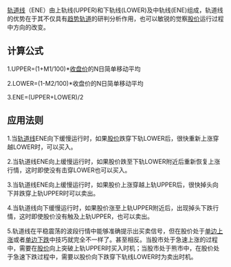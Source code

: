 
[轨道线](https://baike.baidu.com/item/%E8%BD%A8%E9%81%93%E7%BA%BF/8310866?fromModule=lemma_inlink)（ENE）由上轨线(UPPER)和下轨线(LOWER)及中轨线(ENE)组成，轨道线的优势在于其不仅具有[趋势轨道](https://baike.baidu.com/item/%E8%B6%8B%E5%8A%BF%E8%BD%A8%E9%81%93/10399265?fromModule=lemma_inlink)的研判分析作用，也可以敏锐的觉察[股价](https://baike.baidu.com/item/%E8%82%A1%E4%BB%B7/9079155?fromModule=lemma_inlink)运行过程中方向的改变。

## 计算公式



1.UPPER=(1+M1/100)*[收盘价](https://baike.baidu.com/item/%E6%94%B6%E7%9B%98%E4%BB%B7?fromModule=lemma_inlink)的N日简单移动平均

2.LOWER=(1-M2/100)*收盘价的N日简单移动平均

3.ENE=(UPPER+LOWER)/2

## 应用法则



1.当[轨道线](https://baike.baidu.com/item/%E8%BD%A8%E9%81%93%E7%BA%BF?fromModule=lemma_inlink)ENE向下缓慢运行时，如果[股价](https://baike.baidu.com/item/%E8%82%A1%E4%BB%B7?fromModule=lemma_inlink)跌穿下轨LOWER后，很快重新上涨穿越LOWER时，可以买入。

2.当轨道线ENE向上缓慢运行时，如果股价跌至下轨LOWER附近后重新恢复上涨行情，这时即使没有击穿LOWER也可以买入。

3.当轨道线ENE向上缓慢运行时，如果股价上涨穿越上轨UPPER后，很快掉头向下并跌穿上轨UPPER时可以卖出。

4.当轨道线向下缓慢运行时，如果股价涨至上轨UPPER附近后，出现掉头下跌行情，这时即使股价没有触及上轨UPPER，也可以卖出。

5.轨道线在平稳震荡的波段行情中能够准确提示出买卖信号，但在股价处于[单边上涨](https://baike.baidu.com/item/%E5%8D%95%E8%BE%B9%E4%B8%8A%E6%B6%A8?fromModule=lemma_inlink)或者[单边下跌](https://baike.baidu.com/item/%E5%8D%95%E8%BE%B9%E4%B8%8B%E8%B7%8C?fromModule=lemma_inlink)中技巧就完全不一样了。甚至相反。当股市处于急速上涨的过程中，需要在[股价](https://baike.baidu.com/item/%E8%82%A1%E4%BB%B7?fromModule=lemma_inlink)向上突破上轨UPPER时买入时机；当股市处于熊市中，在股价处于急速下跌过程中，需要以股价向下跌穿下轨线LOWER时为卖出时机。

